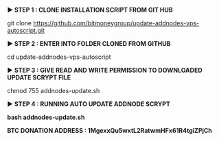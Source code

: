 <b>► STEP 1 : CLONE INSTALLATION SCRIPT FROM GIT HUB</b>

git clone https://github.com/bitmoneygroup/update-addnodes-vps-autoscript.git

<b>► STEP 2 : ENTER INTO FOLDER CLONED FROM GITHUB</b>

cd update-addnodes-vps-autoscript

► <b>STEP 3 : GIVE READ AND WRITE PERMISSION TO DOWNLOADED UPDATE SCRYPT FILE</b>
  
chmod 755 addnodes-update.sh

► <b>STEP 4 : RUNNING AUTO UPDATE ADDNODE SCRYPT<b/>
  
bash addnodes-update.sh
<b></b>




<b> BTC DONATION ADDRESS : 1MgexxQu5wxtL2RatwmHFx61R4tgiZPjCh</b>
